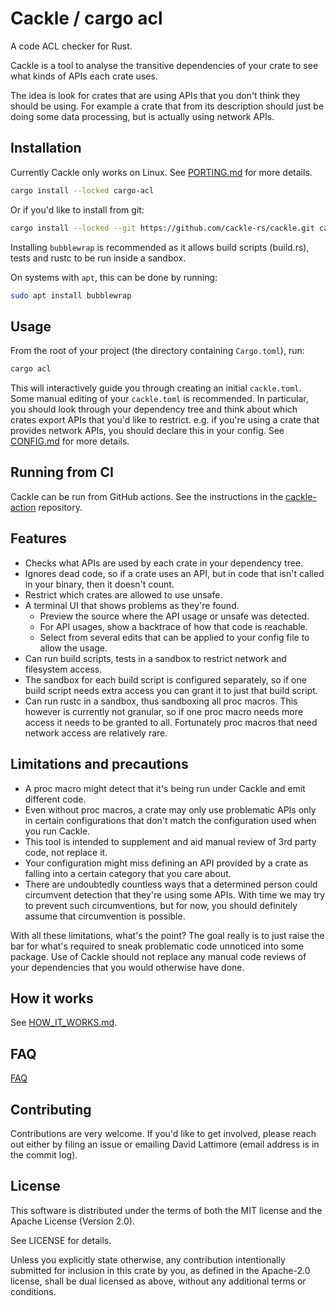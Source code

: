 # Cackle / cargo acl

A code ACL checker for Rust.

Cackle is a tool to analyse the transitive dependencies of your crate to see what kinds of APIs each
crate uses.

The idea is look for crates that are using APIs that you don't think they should be using. For
example a crate that from its description should just be doing some data processing, but is actually
using network APIs.

## Installation

Currently Cackle only works on Linux. See [PORTING.md](PORTING.md) for more details.

```sh
cargo install --locked cargo-acl
```

Or if you'd like to install from git:

```sh
cargo install --locked --git https://github.com/cackle-rs/cackle.git cargo-acl
```

Installing `bubblewrap` is recommended as it allows build scripts (build.rs), tests and rustc to be
run inside a sandbox.

On systems with `apt`, this can be done by running:

```sh
sudo apt install bubblewrap
```

## Usage

From the root of your project (the directory containing `Cargo.toml`), run:

```sh
cargo acl
```

This will interactively guide you through creating an initial `cackle.toml`. Some manual editing of
your `cackle.toml` is recommended. In particular, you should look through your dependency tree and
think about which crates export APIs that you'd like to restrict. e.g. if you're using a crate that
provides network APIs, you should declare this in your config. See [CONFIG.md](CONFIG.md) for more
details.

## Running from CI

Cackle can be run from GitHub actions. See the instructions in the
[cackle-action](https://github.com/cackle-rs/cackle-action) repository.

## Features

* Checks what APIs are used by each crate in your dependency tree.
* Ignores dead code, so if a crate uses an API, but in code that isn't called in your binary, then
  it doesn't count.
* Restrict which crates are allowed to use unsafe.
* A terminal UI that shows problems as they're found.
  * Preview the source where the API usage or unsafe was detected.
  * For API usages, show a backtrace of how that code is reachable.
  * Select from several edits that can be applied to your config file to allow the usage.
* Can run build scripts, tests in a sandbox to restrict network and filesystem access.
* The sandbox for each build script is configured separately, so if one build script needs extra
  access you can grant it to just that build script.
* Can run rustc in a sandbox, thus sandboxing all proc macros. This however is currently not
  granular, so if one proc macro needs more access it needs to be granted to all. Fortunately proc
  macros that need network access are relatively rare.

## Limitations and precautions

* A proc macro might detect that it's being run under Cackle and emit different code.
* Even without proc macros, a crate may only use problematic APIs only in certain configurations
  that don't match the configuration used when you run Cackle.
* This tool is intended to supplement and aid manual review of 3rd party code, not replace it.
* Your configuration might miss defining an API provided by a crate as falling into a certain
  category that you care about.
* There are undoubtedly countless ways that a determined person could circumvent detection that
  they're using some APIs. With time we may try to prevent such circumventions, but for now, you
  should definitely assume that circumvention is possible.

With all these limitations, what's the point? The goal really is to just raise the bar for what's
required to sneak problematic code unnoticed into some package. Use of Cackle should not replace any
manual code reviews of your dependencies that you would otherwise have done.

## How it works

See [HOW_IT_WORKS.md](HOW_IT_WORKS.md).

## FAQ

[FAQ](FAQ.md)

## Contributing

Contributions are very welcome. If you'd like to get involved, please reach out either by filing an
issue or emailing David Lattimore (email address is in the commit log).

## License

This software is distributed under the terms of both the MIT license and the Apache License (Version
2.0).

See LICENSE for details.

Unless you explicitly state otherwise, any contribution intentionally submitted for inclusion in
this crate by you, as defined in the Apache-2.0 license, shall be dual licensed as above, without
any additional terms or conditions.
